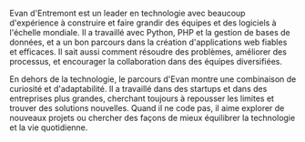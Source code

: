 Evan d'Entremont est un leader en technologie avec beaucoup d'expérience à construire et faire grandir des équipes et des logiciels à l'échelle mondiale. Il a travaillé avec Python, PHP et la gestion de bases de données, et a un bon parcours dans la création d'applications web fiables et efficaces. Il sait aussi comment résoudre des problèmes, améliorer des processus, et encourager la collaboration dans des équipes diversifiées.

En dehors de la technologie, le parcours d'Evan montre une combinaison de curiosité et d'adaptabilité. Il a travaillé dans des startups et dans des entreprises plus grandes, cherchant toujours à repousser les limites et trouver des solutions nouvelles. Quand il ne code pas, il aime explorer de nouveaux projets ou chercher des façons de mieux équilibrer la technologie et la vie quotidienne.